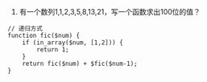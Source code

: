 1. 有一个数列1,1,2,3,5,8,13,21，写一个函数求出100位的值？

```
// 递归方式
function fic($num) {
    if (in_array($num, [1,2])) {
        return 1;
    }
    return fic($num) + $fic($num-1);
}
```
